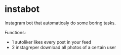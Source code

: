 # instabot
Instagram bot that automaticaly do some boring tasks. 

Functions:
- 1 autoliker likes every post in your feed
- 2 instagreper download all photos of a certain user